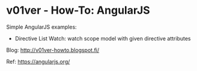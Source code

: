# v01ver - How-To: AngularJS

Simple AngularJS examples:

 *  Directive List Watch: watch scope model with given directive attributes  

Blog: http://v01ver-howto.blogspot.fi/

Ref: https://angularjs.org/
